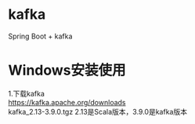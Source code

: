 # kafka
Spring Boot + kafka

# Windows安装使用
1.下载kafka   
https://kafka.apache.org/downloads   
 kafka_2.13-3.9.0.tgz 
 2.13是Scala版本，3.9.0是kafka版本
 
